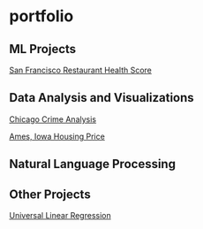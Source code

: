 # portfolio

## ML Projects

[San Francisco Restaurant Health Score](https://github.com/habalcha/SF-restaurant-review)

## Data Analysis and Visualizations

[Chicago Crime Analysis](https://github.com/habalcha/chicago-crime-analysis)

[Ames, Iowa Housing Price](https://github.com/habalcha/housing_price_Ames_iowa_analysis)

## Natural Language Processing

## Other Projects

[Universal Linear Regression](https://github.com/habalcha/univ_linear_regression)

